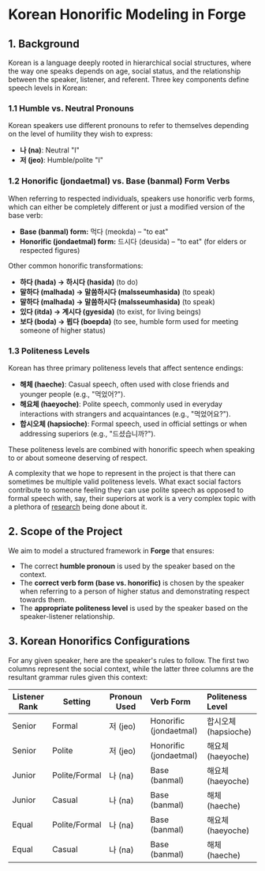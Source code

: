 # Korean Honorific Modeling in Forge

## **1. Background**

Korean is a language deeply rooted in hierarchical social structures, where the way one speaks depends on age, social status, and the relationship between the speaker, listener, and referent. Three key components define speech levels in Korean:

### **1.1 Humble vs. Neutral Pronouns**

Korean speakers use different pronouns to refer to themselves depending on the level of humility they wish to express:

- **나 (na)**: Neutral "I"
- **저 (jeo)**: Humble/polite "I"

### **1.2 Honorific (jondaetmal) vs. Base (banmal) Form Verbs**

When referring to respected individuals, speakers use honorific verb forms, which can either be completely different or just a modified version of the base verb:

- **Base (banmal) form:** 먹다 (meokda) – "to eat"
- **Honorific (jondaetmal) form:** 드시다 (deusida) – "to eat" (for elders or respected figures)

Other common honorific transformations:

- **하다 (hada) → 하시다 (hasida)** (to do)
- **말하다 (malhada) → 말씀하시다 (malsseumhasida)** (to speak)
- **말하다 (malhada) → 말씀하시다 (malsseumhasida)** (to speak)
- **있다 (itda) → 계시다 (gyesida)** (to exist, for living beings)
- **보다 (boda) → 뵙다 (boepda)** (to see, humble form used for meeting someone of higher status)

### **1.3 Politeness Levels**

Korean has three primary politeness levels that affect sentence endings:

- **해체 (haeche)**: Casual speech, often used with close friends and younger people (e.g., "먹었어?").
- **해요체 (haeyoche)**: Polite speech, commonly used in everyday interactions with strangers and acquaintances (e.g., "먹었어요?").
- **합시오체 (hapsioche)**: Formal speech, used in official settings or when addressing superiors (e.g., "드셨습니까?").

These politeness levels are combined with honorific speech when speaking to or about someone deserving of respect.

A complexity that we hope to represent in the project is that there can sometimes be multiple valid politeness levels. What exact social factors contribute to someone feeling they can use polite speech as opposed to formal speech with, say, their superiors at work is a very complex topic with a plethora of [research](https://www.taylorfrancis.com/chapters/edit/10.4324/9781003090205-23/linguistic-politeness-korean-young-mee-yu-cho-jaehyun-jo) being done about it.

## **2. Scope of the Project**

We aim to model a structured framework in **Forge** that ensures:

- The correct **humble pronoun** is used by the speaker based on the context.
- The **correct verb form (base vs. honorific)** is chosen by the speaker when referring to a person of higher status and demonstrating respect towards them.
- The **appropriate politeness level** is used by the speaker based on the speaker-listener relationship.

## **3. Korean Honorifics Configurations**

For any given speaker, here are the speaker's rules to follow. The first two columns represent the social context, while the latter three columns are the resultant grammar rules given this context:

| Listener Rank | Setting       | Pronoun Used | Verb Form              | Politeness Level     |
| ------------- | ------------- | ------------ | :--------------------- | :------------------- |
| Senior        | Formal        | 저 (jeo)     | Honorific (jondaetmal) | 합시오체 (hapsioche) |
| Senior        | Polite        | 저 (jeo)     | Honorific (jondaetmal) | 해요체 (haeyoche)    |
| Junior        | Polite/Formal | 나 (na)      | Base (banmal)          | 해요체 (haeyoche)    |
| Junior        | Casual        | 나 (na)      | Base (banmal)          | 해체 (haeche)        |
| Equal         | Polite/Formal | 나 (na)      | Base (banmal)          | 해요체 (haeyoche)    |
| Equal         | Casual        | 나 (na)      | Base (banmal)          | 해체 (haeche)        |
